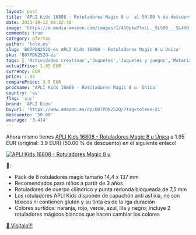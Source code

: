 ```yaml
---
layout: post
title: 'APLI Kids 16808 - Rotuladores Magic 8 u  al 50.00 % de descuento'
date: 2021-10-12 08:22:48
image: 'https://m.media-amazon.com/images/I/410pkw7fxLL._SL500_._SL400_.jpg'
comments: true
category: ofertas
author: 'tole.es'
slug: 'B07PDN252Q-es APLI Kids 16808 - Rotuladores Magic 8 u Única'
sku: 'B07PDN252Q-es'
tags: [ 'Actividades creativas','Juguetes','Juguetes y juegos','Material de escritura y dibujo para niños','Rotuladores de colores para niños','apli','apli kids','rotuladores', ]
actualPrice: 1.95 EUR
currency: EUR
price: 1.95
comparePrice: 3.9 EUR
prodname: 'APLI Kids 16808 - Rotuladores Magic 8 u  Única'
country: 'es'
flag: '🇪🇸'
brand: 'APLI Kids'
buyurl: 'https://www.amazon.es/dp/B07PDN252Q/?tag=tolees-21'
descuento: '50.00'
average: '3.414'
---
```


Ahora mismo tienes [APLI Kids 16808 - Rotuladores Magic 8 u  Única](https://www.amazon.es/dp/B07PDN252Q/?tag=tolees-21) a 1.95 EUR (original: 3.9 EUR) (50.00 %  de descuento) en el siguiente enlace!

[![APLI Kids 16808 - Rotuladores Magic 8 u ](https://m.media-amazon.com/images/I/410pkw7fxLL._SL500_._SL400_.jpg)](https://www.amazon.es/dp/B07PDN252Q/?tag=tolees-21)

🔎:

- Pack de 8 rotuladores magic tamaño 14,4 x 137 mm
- Recomendados para niños a partir de 3 años
- Rotuladores de cuerpo cilíndrico y punta redonda bloqueada de 7,5 mm
- Los rotuladores APLI Kids disponen de capuchón anti asfixia, no son tóxicos ni contienen gluten y su tinta es de la rga duración
- Colores surtidos: naranja, rojo, verde, azul, lila y negro; incluye 2 rotuladores mágicos blancos que hacen cambiar los colores

[🛒 Visítala!!!](https://www.amazon.es/dp/B07PDN252Q/?tag=tolees-21)
